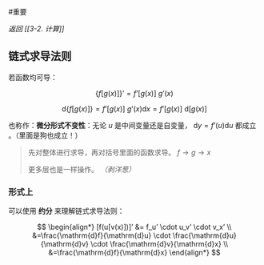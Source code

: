 #重要 

*返回 [[3-2. 计算]]*

## 链式求导法则

若函数均可导：

$$
\{f[g(x)]\}’ = f’[g(x)] ~ g’(x)
$$

$$
\mathrm{d}\{f[g(x)]\} = f’[g(x)] ~ g’(x)\mathrm{d}x = f’[g(x)] ~ \mathrm{d}[g(x)]
$$

也称作：**微分形式不变性**：无论 $u$ 是中间变量还是自变量， $\mathrm{d}y=f’(u)\mathrm{d}u$ 都成立 。（里面是狗也成立！）

> 先对整体进行求导，再对括号里面的函数求导。 $f \to g \to x$
> 
> 更多层也是一样操作。 *（剥洋葱）* 

### 形式上

可以使用 **约分** 来理解链式求导法则：

$$
\begin{align*}
 [f(u[v(x)])]’ &= f_u’ \cdot u_v’ \cdot v_x’  \\
 &=\frac{\mathrm{d}f}{\mathrm{d}u} \cdot \frac{\mathrm{d}u}{\mathrm{d}v} \cdot \frac{\mathrm{d}v}{\mathrm{d}x} \\
 &=\frac{\mathrm{d}f}{\mathrm{d}x}
\end{align*}
$$
